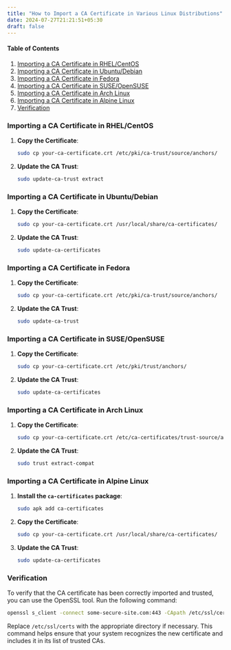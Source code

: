 ```yaml
---
title: "How to Import a CA Certificate in Various Linux Distributions"
date: 2024-07-27T21:21:51+05:30
draft: false
---
```

#### Table of Contents
1. [Importing a CA Certificate in RHEL/CentOS](#rhel-centos)
2. [Importing a CA Certificate in Ubuntu/Debian](#ubuntu-debian)
3. [Importing a CA Certificate in Fedora](#fedora)
4. [Importing a CA Certificate in SUSE/OpenSUSE](#suse-opensuse)
5. [Importing a CA Certificate in Arch Linux](#arch-linux)
6. [Importing a CA Certificate in Alpine Linux](#alpine-linux)
7. [Verification](#verification)

### Importing a CA Certificate in RHEL/CentOS <a name="rhel-centos"></a>

1. **Copy the Certificate**:
   ```bash
   sudo cp your-ca-certificate.crt /etc/pki/ca-trust/source/anchors/
   ```

2. **Update the CA Trust**:
   ```bash
   sudo update-ca-trust extract
   ```

### Importing a CA Certificate in Ubuntu/Debian <a name="ubuntu-debian"></a>

1. **Copy the Certificate**:
   ```bash
   sudo cp your-ca-certificate.crt /usr/local/share/ca-certificates/
   ```

2. **Update the CA Trust**:
   ```bash
   sudo update-ca-certificates
   ```

### Importing a CA Certificate in Fedora <a name="fedora"></a>

1. **Copy the Certificate**:
   ```bash
   sudo cp your-ca-certificate.crt /etc/pki/ca-trust/source/anchors/
   ```

2. **Update the CA Trust**:
   ```bash
   sudo update-ca-trust
   ```

### Importing a CA Certificate in SUSE/OpenSUSE <a name="suse-opensuse"></a>

1. **Copy the Certificate**:
   ```bash
   sudo cp your-ca-certificate.crt /etc/pki/trust/anchors/
   ```

2. **Update the CA Trust**:
   ```bash
   sudo update-ca-certificates
   ```

### Importing a CA Certificate in Arch Linux <a name="arch-linux"></a>

1. **Copy the Certificate**:
   ```bash
   sudo cp your-ca-certificate.crt /etc/ca-certificates/trust-source/anchors/
   ```

2. **Update the CA Trust**:
   ```bash
   sudo trust extract-compat
   ```

### Importing a CA Certificate in Alpine Linux <a name="alpine-linux"></a>

1. **Install the `ca-certificates` package**:
   ```bash
   sudo apk add ca-certificates
   ```

2. **Copy the Certificate**:
   ```bash
   sudo cp your-ca-certificate.crt /usr/local/share/ca-certificates/
   ```

3. **Update the CA Trust**:
   ```bash
   sudo update-ca-certificates
   ```

### Verification <a name="verification"></a>

To verify that the CA certificate has been correctly imported and trusted, you can use the OpenSSL tool. Run the following command:

```bash
openssl s_client -connect some-secure-site.com:443 -CApath /etc/ssl/certs
```

Replace `/etc/ssl/certs` with the appropriate directory if necessary. This command helps ensure that your system recognizes the new certificate and includes it in its list of trusted CAs.

